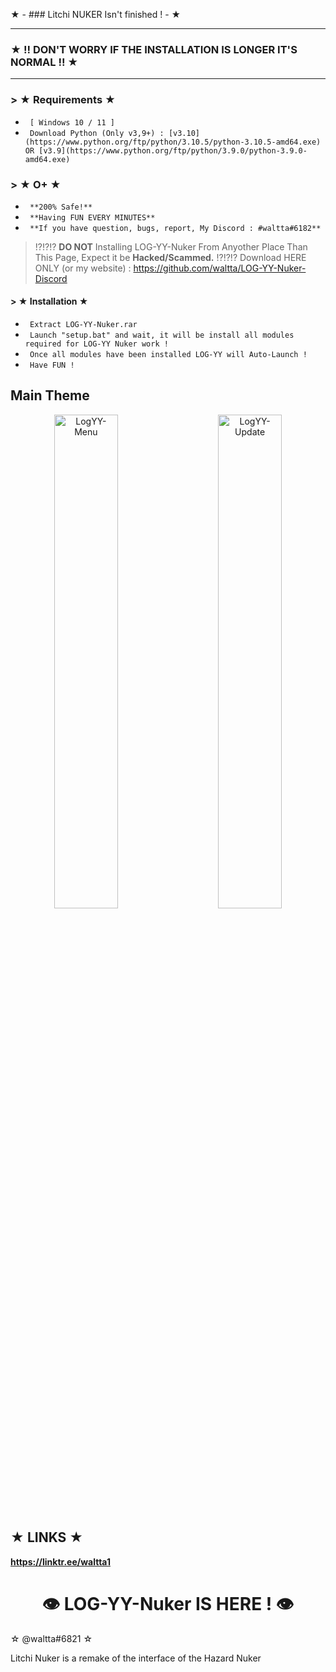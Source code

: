 ★ - ### Litchi NUKER Isn't finished ! - ★

---

   ### ★  !! DON'T WORRY IF THE INSTALLATION IS LONGER IT'S NORMAL !!  ★ 

---

### > ★ Requirements ★

* ` [ Windows 10 / 11 ]`
* ` Download Python (Only v3,9+) : [v3.10](https://www.python.org/ftp/python/3.10.5/python-3.10.5-amd64.exe) OR [v3.9](https://www.python.org/ftp/python/3.9.0/python-3.9.0-amd64.exe)`

### > ★   O+   ★
* ` **200% Safe!**`
* ` **Having FUN EVERY MINUTES**`
* ` **If you have question, bugs, report, My Discord : #waltta#6182**`

> !?!?!? **DO NOT** Installing LOG-YY-Nuker From Anyother Place Than This Page, Expect it be **Hacked/Scammed.** !?!?!?
> Download HERE ONLY (or my website) : https://github.com/waltta/LOG-YY-Nuker-Discord


#### > ★  Installation  ★

* ` Extract LOG-YY-Nuker.rar`
* ` Launch "setup.bat" and wait, it will be install all modules required for LOG-YY Nuker work !`
* ` Once all modules have been installed LOG-YY will Auto-Launch !`
* ` Have FUN !`

## Main Theme
<p align="center">
   <img alt="LogYY-Menu" src="https://user-images.githubusercontent.com/109160786/182341685-12cf7f94-79ac-444e-9cd7-8a200a521c39.jpg" width="45%">
&nbsp; &nbsp; &nbsp; &nbsp;
 <img alt="LogYY-Update" src="https://user-images.githubusercontent.com/109160786/182350403-2d3ecf60-76c7-4f27-b4af-4dcd2a26f943.jpg" width="45%">
</p>


## **★    LINKS     ★**

**https://linktr.ee/waltta1**


<h1 align="center">
  <a id="top"></a>👁 LOG-YY-Nuker IS HERE ! 👁
</h1>

☆ @waltta#6821 ☆
</h2>

Litchi Nuker is a remake of the interface of the Hazard Nuker
